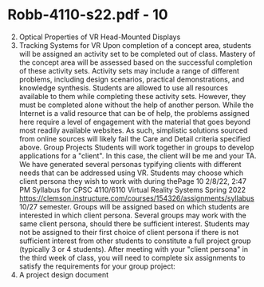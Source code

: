 # Robb-4110-s22.pdf - 10

2. Optical Properties of VR Head-Mounted Displays
3. Tracking Systems for VR
Upon completion of a concept area, students will be assigned an activity set to be completed out of
class. Mastery of the concept area will be assessed based on the successful completion of these activity
sets. Activity sets may include a range of different problems, including design scenarios, practical
demonstrations, and knowledge synthesis.
Students are allowed to use all resources available to them while completing these activity sets.
However, they must be completed alone without the help of another person. While the Internet is a valid
resource that can be of help, the problems assigned here require a level of engagement with the
material that goes beyond most readily available websites. As such, simplistic solutions sourced from
online sources will likely fail the Care and Detail criteria specified above.
Group Projects
Students will work together in groups to develop applications for a "client". In this case, the client will be
me and your TA. We have generated several personas typifying clients with different needs that can be
addressed using VR. Students may choose which client persona they wish to work with during thePage 10
2/8/22, 2:47 PM Syllabus for CPSC 4110/6110 Virtual Reality Systems Spring 2022
https://clemson.instructure.com/courses/154326/assignments/syllabus 10/27
semester. Groups will be assigned based on which students are interested in which client persona.
Several groups may work with the same client persona, should there be sufficient interest. Students may
not be assigned to their first choice of client persona if there is not sufficient interest from other students
to constitute a full project group (typically 3 or 4 students).
After meeting with your "client persona" in the third week of class, you will need to complete six
assignments to satisfy the requirements for your group project:
1. A project design document